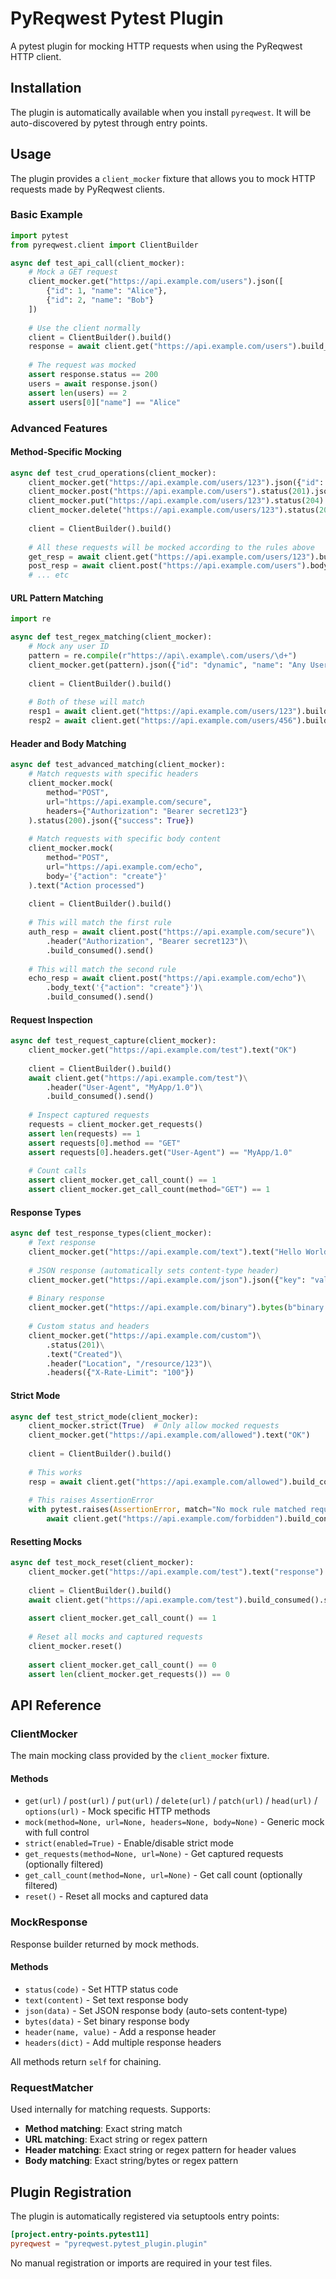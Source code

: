 # PyReqwest Pytest Plugin

A pytest plugin for mocking HTTP requests when using the PyReqwest HTTP client.

## Installation

The plugin is automatically available when you install `pyreqwest`. It will be auto-discovered by pytest through entry points.

## Usage

The plugin provides a `client_mocker` fixture that allows you to mock HTTP requests made by PyReqwest clients.

### Basic Example

```python
import pytest
from pyreqwest.client import ClientBuilder

async def test_api_call(client_mocker):
    # Mock a GET request
    client_mocker.get("https://api.example.com/users").json([
        {"id": 1, "name": "Alice"},
        {"id": 2, "name": "Bob"}
    ])
    
    # Use the client normally
    client = ClientBuilder().build()
    response = await client.get("https://api.example.com/users").build_consumed().send()
    
    # The request was mocked
    assert response.status == 200
    users = await response.json()
    assert len(users) == 2
    assert users[0]["name"] == "Alice"
```

### Advanced Features

#### Method-Specific Mocking

```python
async def test_crud_operations(client_mocker):
    client_mocker.get("https://api.example.com/users/123").json({"id": 123, "name": "John"})
    client_mocker.post("https://api.example.com/users").status(201).json({"id": 456, "name": "Jane"})
    client_mocker.put("https://api.example.com/users/123").status(204)
    client_mocker.delete("https://api.example.com/users/123").status(204)
    
    client = ClientBuilder().build()
    
    # All these requests will be mocked according to the rules above
    get_resp = await client.get("https://api.example.com/users/123").build_consumed().send()
    post_resp = await client.post("https://api.example.com/users").body_text('{"name": "Jane"}').build_consumed().send()
    # ... etc
```

#### URL Pattern Matching

```python
import re

async def test_regex_matching(client_mocker):
    # Mock any user ID
    pattern = re.compile(r"https://api\.example\.com/users/\d+")
    client_mocker.get(pattern).json({"id": "dynamic", "name": "Any User"})
    
    client = ClientBuilder().build()
    
    # Both of these will match
    resp1 = await client.get("https://api.example.com/users/123").build_consumed().send()
    resp2 = await client.get("https://api.example.com/users/456").build_consumed().send()
```

#### Header and Body Matching

```python
async def test_advanced_matching(client_mocker):
    # Match requests with specific headers
    client_mocker.mock(
        method="POST",
        url="https://api.example.com/secure",
        headers={"Authorization": "Bearer secret123"}
    ).status(200).json({"success": True})
    
    # Match requests with specific body content
    client_mocker.mock(
        method="POST",
        url="https://api.example.com/echo",
        body='{"action": "create"}'
    ).text("Action processed")
    
    client = ClientBuilder().build()
    
    # This will match the first rule
    auth_resp = await client.post("https://api.example.com/secure")\
        .header("Authorization", "Bearer secret123")\
        .build_consumed().send()
    
    # This will match the second rule
    echo_resp = await client.post("https://api.example.com/echo")\
        .body_text('{"action": "create"}')\
        .build_consumed().send()
```

#### Request Inspection

```python
async def test_request_capture(client_mocker):
    client_mocker.get("https://api.example.com/test").text("OK")
    
    client = ClientBuilder().build()
    await client.get("https://api.example.com/test")\
        .header("User-Agent", "MyApp/1.0")\
        .build_consumed().send()
    
    # Inspect captured requests
    requests = client_mocker.get_requests()
    assert len(requests) == 1
    assert requests[0].method == "GET"
    assert requests[0].headers.get("User-Agent") == "MyApp/1.0"
    
    # Count calls
    assert client_mocker.get_call_count() == 1
    assert client_mocker.get_call_count(method="GET") == 1
```

#### Response Types

```python
async def test_response_types(client_mocker):
    # Text response
    client_mocker.get("https://api.example.com/text").text("Hello World")
    
    # JSON response (automatically sets content-type header)
    client_mocker.get("https://api.example.com/json").json({"key": "value"})
    
    # Binary response
    client_mocker.get("https://api.example.com/binary").bytes(b"binary data")
    
    # Custom status and headers
    client_mocker.get("https://api.example.com/custom")\
        .status(201)\
        .text("Created")\
        .header("Location", "/resource/123")\
        .headers({"X-Rate-Limit": "100"})
```

#### Strict Mode

```python
async def test_strict_mode(client_mocker):
    client_mocker.strict(True)  # Only allow mocked requests
    client_mocker.get("https://api.example.com/allowed").text("OK")
    
    client = ClientBuilder().build()
    
    # This works
    resp = await client.get("https://api.example.com/allowed").build_consumed().send()
    
    # This raises AssertionError
    with pytest.raises(AssertionError, match="No mock rule matched request"):
        await client.get("https://api.example.com/forbidden").build_consumed().send()
```

#### Resetting Mocks

```python
async def test_mock_reset(client_mocker):
    client_mocker.get("https://api.example.com/test").text("response")
    
    client = ClientBuilder().build()
    await client.get("https://api.example.com/test").build_consumed().send()
    
    assert client_mocker.get_call_count() == 1
    
    # Reset all mocks and captured requests
    client_mocker.reset()
    
    assert client_mocker.get_call_count() == 0
    assert len(client_mocker.get_requests()) == 0
```

## API Reference

### ClientMocker

The main mocking class provided by the `client_mocker` fixture.

#### Methods

- `get(url)` / `post(url)` / `put(url)` / `delete(url)` / `patch(url)` / `head(url)` / `options(url)` - Mock specific HTTP methods
- `mock(method=None, url=None, headers=None, body=None)` - Generic mock with full control
- `strict(enabled=True)` - Enable/disable strict mode
- `get_requests(method=None, url=None)` - Get captured requests (optionally filtered)
- `get_call_count(method=None, url=None)` - Get call count (optionally filtered)
- `reset()` - Reset all mocks and captured data

### MockResponse

Response builder returned by mock methods.

#### Methods

- `status(code)` - Set HTTP status code
- `text(content)` - Set text response body
- `json(data)` - Set JSON response body (auto-sets content-type)
- `bytes(data)` - Set binary response body
- `header(name, value)` - Add a response header
- `headers(dict)` - Add multiple response headers

All methods return `self` for chaining.

### RequestMatcher

Used internally for matching requests. Supports:

- **Method matching**: Exact string match
- **URL matching**: Exact string or regex pattern
- **Header matching**: Exact string or regex pattern for header values
- **Body matching**: Exact string/bytes or regex pattern

## Plugin Registration

The plugin is automatically registered via setuptools entry points:

```toml
[project.entry-points.pytest11]
pyreqwest = "pyreqwest.pytest_plugin.plugin"
```

No manual registration or imports are required in your test files.
